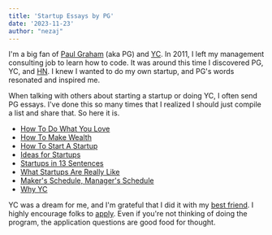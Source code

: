 ```yaml
---
title: 'Startup Essays by PG'
date: '2023-11-23'
author: "nezaj"
---
```


I'm a big fan of [Paul Graham](http://paulgraham.com/) (aka PG) and [YC](https://www.ycombinator.com/). In 2011, I left my management consulting job to learn how to code. It was around this time I discovered PG, YC, and [HN](https://news.ycombinator.com/). I knew I wanted to do my own startup, and PG's words resonated and inspired me.

When talking with others about starting a startup or doing YC, I often send PG essays. I've done this so many times that I realized I should just compile a list and share that. So here it is.

* [How To Do What You Love](http://paulgraham.com/love.html)
* [How To Make Wealth](http://paulgraham.com/wealth.html)
* [How To Start A Startup](http://paulgraham.com/start.html)
* [Ideas for Startups](http://paulgraham.com/ideas.html)
* [Startups in 13 Sentences](http://paulgraham.com/13sentences.html)
* [What Startups Are Really Like](http://paulgraham.com/really.html)
* [Maker's Schedule, Manager's Schedule](http://paulgraham.com/makersschedule.html)
* [Why YC](http://paulgraham.com/really.html)

YC was a dream for me, and I'm grateful that I did it with my [best friend](https://stopa.io). I highly encourage folks to [apply](https://www.ycombinator.com/apply/). Even if you're not thinking of doing the program, the application questions are good food for thought.
